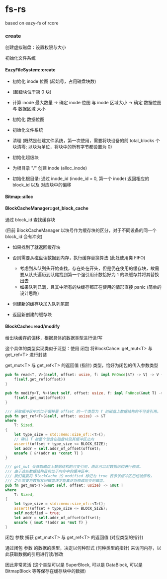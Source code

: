 # fs-rs

based on eazy-fs of rcore

### create

创建虚拟磁盘：设置权限与大小

初始化文件系统

#### EazyFileSystem::create

- 初始化 inode 位图 (起始号，占用磁盘块数)
- (超级块位于第 0 块)
- 计算 inode 最大数量 -> 确定 inode 位图 与 inode 区域大小 -> 确定 数据位图 与 数据区域 大小

- 初始化 数据位图
- 初始化文件系统
- 清理 (既然是创建文件系统，第一次使用，需要将块设备的前 total_blocks 个块清零; 以块为单位，将块中的所有字节都设置为 0)
- 初始化超级块
- 为根目录 "/" 创建 inode (alloc_inode)
- 初始化根目录: 通过 inode_id (inode_id = 0, 第一个 inode) 返回相应的 block_id 以及 对应块中的偏移



#### Bitmap::alloc



#### BlockCacheManager::get_block_cache

通过 block_id 查找缓存块

(目前 BlockCacheManager 以块号作为缓存块的区分，对于不同设备的同一个 block_id 会有冲突)

- 如果找到了就返回缓存块
- 否则需要从磁盘读数据到内存，执行缓存替换算法 (此处使用类 FIFO)
  - 考虑到从队列头开始查找，存在处在开头，但是仍在使用的缓存块，故需要从队头遍历到队尾找到第一个强引用计数恰好为 1 的块缓存并将其替换出去
  - 如果队列已满，且其中所有的块缓存都正在使用的情形直接 panic (简单的设计思路)

- 创建新的缓存块加入队列尾部
- 返回新创建的缓存块



#### BlockCache::read/modify

给出块缓存的偏移，根据具体的数据类型进行读/写

这个具体的类型实现类似于泛型：使用 闭包 将BlockCahce::get_mut\<T\> 与 get_ref\<T\> 进行封装

get_mut\<T\> 与 get_ref\<T\> 的返回值 (指针) 类型，恰好为闭包的传入参数类型

```rust
pub fn read<T, V>(&self, offset: usize, f: impl FnOnce(&T) -> V) -> V {
	f(self.get_ref(offset))
}

pub fn modify<T, V>(&mut self, offset: usize, f: impl FnOnce(&mut T) -> V) -> V {
	f(self.get_mut(offset))
}
```

```rust
/// 获取缓冲区中的位于偏移量 offset 的一个类型为 T 的磁盘上数据结构的不可变引用。
pub fn get_ref<T>(&self, offset: usize) -> &T
where
	T: Sized,
{
	let type_size = std::mem::size_of::<T>();
	// 确认 T 被整个包含在磁盘块及其缓冲区之内
	assert!(offset + type_size <= BLOCK_SIZE);
	let addr = self.addr_of_offset(offset);
	unsafe { &*(addr as *const T) }
}

/// get_mut 会获取磁盘上数据结构的可变引用，由此可以对数据结构进行修改。
/// 由于这些数据结构目前位于内存中的缓冲区中，
/// 我们需要将 BlockCache 的 modified 标记为 true 表示该缓冲区已经被修改，
/// 之后需要将数据写回磁盘块才能真正将修改同步到磁盘。
pub fn get_mut<T>(&mut self, offset: usize) -> &mut T
where
	T: Sized,
{
	let type_size = std::mem::size_of::<T>();
	assert!(offset + type_size <= BLOCK_SIZE);
	self.modified = true;
	let addr = self.addr_of_offset(offset);
	unsafe { &mut *(addr as *mut T) }
}
```

闭包 参数 捕获 get_mut\<T\> 与 get_ref\<T\> 的返回值 (对应类型的指针)

通过闭包 参数 的数据的类型，决定以何种形式 (何种类型的指针) 来访问内存，以此获取数据的引用进行读/修改

因此非常灵活 (这个类型可以是 SuperBlock, 可以是 DataBlock, 可以是 BitmapBlock 等等保存在缓存块中的数据)